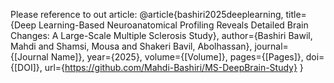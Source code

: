 Please reference to out article:
@article{bashiri2025deeplearning,
    title={Deep Learning-Based Neuroanatomical Profiling Reveals Detailed Brain Changes: A Large-Scale Multiple Sclerosis Study},
    author={Bashiri Bawil, Mahdi and Shamsi, Mousa and Shakeri Bavil, Abolhassan},
    journal={[Journal Name]},
    year={2025},
    volume={[Volume]},
    pages={[Pages]},
    doi={[DOI]},
    url={https://github.com/Mahdi-Bashiri/MS-DeepBrain-Study}
}